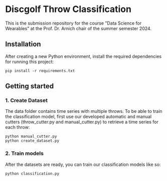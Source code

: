 # Discgolf Throw Classification

This is the submission repository for the course "Data Science for Wearables" at the Prof. Dr. Arnich chair of the summer semester 2024.

## Installation

After creating a new Python environment, install the required dependencies for running this project:

```
pip install -r requirements.txt
```

## Getting started

### 1. Create Dataset

The data folder contains time series with multiple throws. To be able to train the classification model, first use our developed automatic and manual cutters (throw_cutter.py and manual_cutter.py) to retrieve a time series for each throw:

```
python manual_cutter.py
python create_dataset.py
```

### 2. Train models

After the datasets are ready, you can train our classification models like so:

```
python classification.py
```